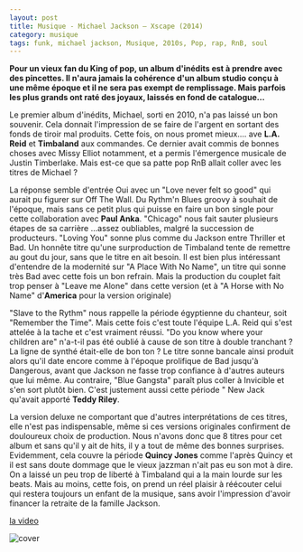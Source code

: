 ```yaml
---
layout: post
title: Musique - Michael Jackson – Xscape (2014)
category: musique
tags: funk, michael jackson, Musique, 2010s, Pop, rap, RnB, soul
---
```

**Pour un vieux fan du King of pop, un album d'inédits est à prendre avec des pincettes. Il n'aura jamais la cohérence d'un album studio conçu à une même époque et il ne sera pas exempt de remplissage. Mais parfois les plus grands ont raté des joyaux, laissés en fond de catalogue...**

Le premier album d'inédits, Michael, sorti en 2010, n'a pas laissé un bon souvenir. Cela donnait l'impression de se faire de l'argent en sortant des fonds de tiroir mal produits. Cette fois, on nous promet mieux.... ave **L.A. Reid** et **Timbaland** aux commandes. Ce dernier avait commis de bonnes choses avec Missy Elliot notamment, et a permis l'émergence musicale de Justin Timberlake. Mais est-ce que sa patte pop RnB allait coller avec les titres de Michael ?

La réponse semble d'entrée Oui avec un "Love never felt so good" qui aurait pu figurer sur Off The Wall. Du Rythm'n Blues groovy à souhait de l'époque, mais sans ce petit plus qui puisse en faire un bon single pour cette collaboration avec **Paul Anka**. "Chicago" nous fait sauter plusieurs étapes de sa carrière ...assez oubliables, malgré la succession de producteurs. "Loving You" sonne plus comme du Jackson entre Thriller et Bad. Un honnête titre qu'une surproduction de Timbaland tente de remettre au gout du jour, sans que le titre en ait besoin. Il est bien plus intéressant d'entendre de la modernité sur "A Place With No Name", un titre qui sonne très Bad avec cette fois un bon refrain. Mais la production du couplet fait trop penser à "Leave me Alone" dans cette version (et à "A Horse with No Name" d'**America** pour la version originale)

"Slave to the Rythm" nous rappelle la période égyptienne du chanteur, soit "Remember the Time". Mais cette fois c'est toute l'équipe L.A. Reid qui s'est attelée à la tache et c'est vraiment réussi. "Do you know where your children are" n'a-t-il pas été oublié à cause de son titre à double tranchant ? La ligne de synthé était-elle de bon ton ? Le titre sonne bancale ainsi produit alors qu'il date encore comme à l'époque prolifique de Bad jusqu'à Dangerous, avant que Jackson ne fasse trop confiance à d'autres auteurs que lui même. Au contraire, "Blue Gangsta" paraît plus coller à Invicible et s'en sort plutôt bien. C'est justement aussi cette période " New Jack qu'avait apporté **Teddy Riley**.

La version deluxe ne comportant que d'autres interprétations de ces titres, elle n'est pas indispensable, même si ces versions originales confirment de douloureux choix de production. Nous n'avons donc que 8 titres pour cet album et sans qu'il y ait de hits, il y a tout de même des bonnes surprises. Evidemment, cela couvre la période **Quincy Jones** comme l'après Quincy et il est sans doute dommage que le vieux jazzman n'ait pas eu son mot à dire. On a laissé un peu trop de liberté à Timbaland qui a la main lourde sur les beats. Mais au moins, cette fois, on prend un réel plaisir à réécouter celui qui restera toujours un enfant de la musique, sans avoir l'impression d'avoir financer la retraite de la famille Jackson.

[la video](http://www.youtube.com/watch?v=0wnuTGGuAVs)

![cover](http://cheziceman.files.wordpress.com/2014/11/michael-jackson-xscape-both-covers.jpg)
